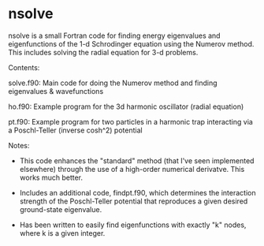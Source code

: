nsolve
======

nsolve is a small Fortran code for finding energy eigenvalues and eigenfunctions of the 1-d Schrodinger equation using the Numerov method. This includes solving the radial equation for 3-d problems.

Contents:

  solve.f90: Main code for doing the Numerov method and finding eigenvalues & wavefunctions
  
  ho.f90: Example program for the 3d harmonic oscillator (radial equation)
  
  pt.f90: Example program for two particles in a harmonic trap interacting via a Poschl-Teller (inverse cosh^2) potential
  
Notes:

  - This code enhances the "standard" method (that I've seen implemented elsewhere) through the use of a high-order numerical derivatve. This works much better.
  
  - Includes an additional code, findpt.f90, which determines the interaction strength of the Poschl-Teller potential that reproduces a given desired ground-state eigenvalue.
  
  - Has been written to easily find eigenfunctions with exactly "k" nodes, where k is a given integer.
